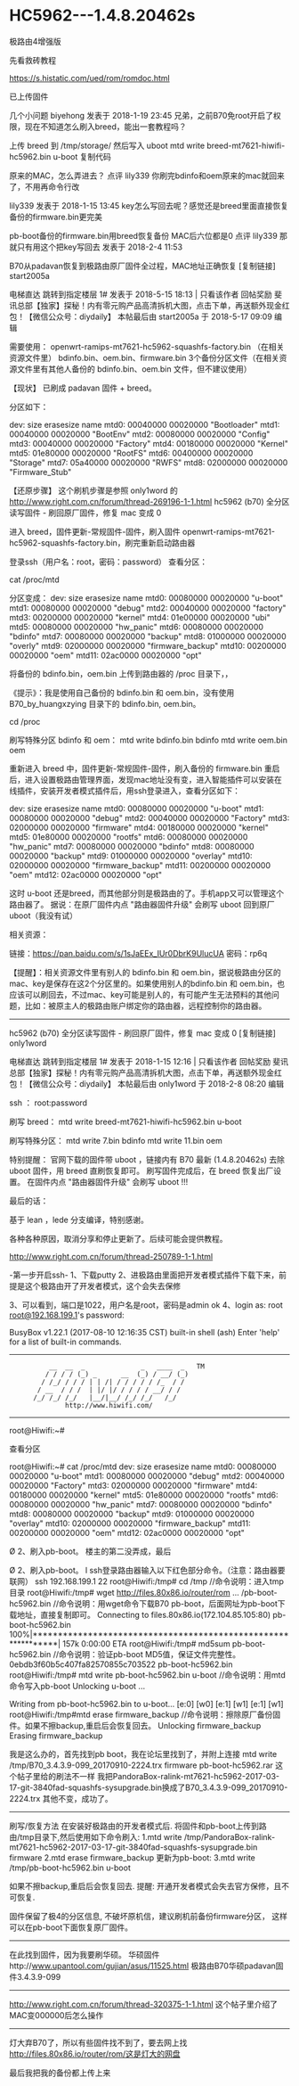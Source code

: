 # HC5962---1.4.8.20462s
极路由4增强版

先看救砖教程

https://s.histatic.com/ued/rom/romdoc.html

已上传固件



几个小问题
biyehong 发表于 2018-1-19 23:45
兄弟，之前B70免root开启了权限，现在不知道怎么刷入breed，能出一套教程吗？

上传 breed 到 /tmp/storage/ 然后写入 uboot
mtd write breed-mt7621-hiwifi-hc5962.bin u-boot
复制代码





原来的MAC，怎么弄进去？
点评
 lily339
你刷完bdinfo和oem原来的mac就回来了，不用再命令行改




lily339 发表于 2018-1-15 13:45
key怎么写回去呢？感觉还是breed里面直接恢复备份的firmware.bin更完美

pb-boot备份的firmware.bin用breed恢复备份 MAC后六位都是0
点评
 lily339
那就只有用这个把key写回去  发表于 2018-2-4 11:53






B70从padavan恢复到极路由原厂固件全过程，MAC地址正确恢复 [复制链接]
start2005a

电梯直达
跳转到指定楼层 1#
 发表于 2018-5-15 18:13 | 只看该作者 回帖奖励
斐讯总部【独家】探秘！内有零元购产品高清拆机大图，点击下单，再送额外现金红包！【微信公众号：diydaily】
本帖最后由 start2005a 于 2018-5-17 09:09 编辑


需要使用：
openwrt-ramips-mt7621-hc5962-squashfs-factory.bin （在相关资源文件里）
bdinfo.bin、oem.bin、firmware.bin 3个备份分区文件（在相关资源文件里有其他人备份的 bdinfo.bin、oem.bin 文件，但不建议使用）


【现状】
已刷成 padavan 固件 + breed。

分区如下：

dev:    size   erasesize  name
mtd0: 00040000 00020000 "Bootloader"
mtd1: 00040000 00020000 "BootEnv"
mtd2: 00080000 00020000 "Config"
mtd3: 00040000 00020000 "Factory"
mtd4: 00180000 00020000 "Kernel"
mtd5: 01e80000 00020000 "RootFS"
mtd6: 00400000 00020000 "Storage"
mtd7: 05a40000 00020000 "RWFS"
mtd8: 02000000 00020000 "Firmware_Stub"

【还原步骤】
这个刷机步骤是参照 only1word 的 http://www.right.com.cn/forum/thread-269196-1-1.html
hc5962 (b70) 全分区读写固件 - 刷回原厂固件，修复 mac 变成 0

进入 breed，固件更新-常规固件-固件，刷入固件 openwrt-ramips-mt7621-hc5962-squashfs-factory.bin，刷完重新启动路由器

登录ssh（用户名：root，密码：password）
查看分区：

cat /proc/mtd

分区变成：
dev:    size   erasesize  name
mtd0: 00080000 00020000 "u-boot"
mtd1: 00080000 00020000 "debug"
mtd2: 00040000 00020000 "factory"
mtd3: 00200000 00020000 "kernel"
mtd4: 01e00000 00020000 "ubi"
mtd5: 00080000 00020000 "hw_panic"
mtd6: 00080000 00020000 "bdinfo"
mtd7: 00080000 00020000 "backup"
mtd8: 01000000 00020000 "overly"
mtd9: 02000000 00020000 "firmware_backup"
mtd10: 00200000 00020000 "oem"
mtd11: 02ac0000 00020000 "opt"

将备份的 bdinfo.bin，oem.bin 上传到路由器的 /proc 目录下，，

《提示》：我是使用自己备份的 bdinfo.bin 和 oem.bin，没有使用 B70_by_huangxzying 目录下的 bdinfo.bin, oem.bin。

cd /proc

刷写特殊分区 bdinfo 和 oem：
mtd write bdinfo.bin bdinfo
mtd write oem.bin oem

重新进入 breed 中，固件更新-常规固件-固件，刷入备份的 firmware.bin
重启后，进入设置极路由管理界面，发现mac地址没有变，进入智能插件可以安装在线插件，安装开发者模式插件后，用ssh登录进入，查看分区如下：

dev:    size   erasesize  name
mtd0: 00080000 00020000 "u-boot"
mtd1: 00080000 00020000 "debug"
mtd2: 00040000 00020000 "Factory"
mtd3: 02000000 00020000 "firmware"
mtd4: 00180000 00020000 "kernel"
mtd5: 01e80000 00020000 "rootfs"
mtd6: 00080000 00020000 "hw_panic"
mtd7: 00080000 00020000 "bdinfo"
mtd8: 00080000 00020000 "backup"
mtd9: 01000000 00020000 "overlay"
mtd10: 02000000 00020000 "firmware_backup"
mtd11: 00200000 00020000 "oem"
mtd12: 02ac0000 00020000 "opt"

这时 u-boot 还是breed，而其他部分则是极路由的了。手机app又可以管理这个路由器了。
据说：在原厂固件内点 "路由器固件升级" 会刷写 uboot 回到原厂uboot（我没有试）

相关资源：

链接：https://pan.baidu.com/s/1sJaEEx_IUr0DbrK9UlucUA 密码：rp6q

【提醒】：相关资源文件里有别人的 bdinfo.bin 和 oem.bin，据说极路由分区的mac、key是保存在这2个分区里的。如果使用别人的bdinfo.bin 和 oem.bin，也应该可以刷回去，不过mac、key可能是别人的，有可能产生无法预料的其他问题，比如：被原主人的极路由账户绑定你的路由器，远程控制你的路由器。




*******************************************

hc5962 (b70) 全分区读写固件 - 刷回原厂固件，修复 mac 变成 0     [复制链接]
only1word

电梯直达
跳转到指定楼层 1#
 发表于 2018-1-15 12:16 | 只看该作者 回帖奖励
斐讯总部【独家】探秘！内有零元购产品高清拆机大图，点击下单，再送额外现金红包！【微信公众号：diydaily】
本帖最后由 only1word 于 2018-2-8 08:20 编辑


ssh ：
root:password

刷写 breed：
mtd write breed-mt7621-hiwifi-hc5962.bin u-boot

刷写特殊分区：
mtd write 7.bin bdinfo
mtd write 11.bin oem

特别提醒：
官网下载的固件带 uboot ，链接内有 B70 最新 (1.4.8.20462s) 去除 uboot 固件，用 breed 直刷恢复即可。
刷写固件完成后，在 breed 恢复出厂设置。
在固件内点 "路由器固件升级" 会刷写 uboot !!!

最后的话：


基于 lean ，lede 分支编译，特别感谢。

各种各种原因，取消分享和停止更新了。后续可能会提供教程。

http://www.right.com.cn/forum/thread-250789-1-1.html


-第一步开启ssh-
1、下载putty
2、进极路由里面把开发者模式插件下载下来，前提是这个极路由开了开发者模式，这个会失去保修


3、可以看到，端口是1022，用户名是root，密码是admin
ok
4、login as: root
root@192.168.199.1's password:


BusyBox v1.22.1 (2017-08-10 12:16:35 CST) built-in shell (ash)
Enter 'help' for a list of built-in commands.

***********************************************************
              __  __  _              _   ____  _   TM
             / / / / (_) _      __  (_) / __/ (_)
            / /_/ / / / | | /| / / / / / /_  / /
           / __  / / /  | |/ |/ / / / / __/ / /
          /_/ /_/ /_/   |__/|__/ /_/ /_/   /_/
                  http://www.hiwifi.com/
***********************************************************
root@Hiwifi:~#

查看分区

root@Hiwifi:~# cat /proc/mtd
dev:    size   erasesize  name
mtd0: 00080000 00020000 "u-boot"
mtd1: 00080000 00020000 "debug"
mtd2: 00040000 00020000 "Factory"
mtd3: 02000000 00020000 "firmware"
mtd4: 00180000 00020000 "kernel"
mtd5: 01e80000 00020000 "rootfs"
mtd6: 00080000 00020000 "hw_panic"
mtd7: 00080000 00020000 "bdinfo"
mtd8: 00080000 00020000 "backup"
mtd9: 01000000 00020000 "overlay"
mtd10: 02000000 00020000 "firmware_backup"
mtd11: 00200000 00020000 "oem"
mtd12: 02ac0000 00020000 "opt"



Ø  2、刷入pb-boot。
楼主的第二没弄成，最后

>>
Ø  2、刷入pb-boot。
l ssh登录路由器输入以下红色部分命令。（注意：路由器要联网）
ssh 192.168.199.1 22
root@Hiwifi:/tmp# cd /tmp   //命令说明：进入tmp目录
root@Hiwifi:/tmp# wget http://files.80x86.io/router/rom ... /pb-boot-hc5962.bin //命令说明：用wget命令下载B70 pb-boot，后面网址为pb-boot下载地址，直接复制即可。
Connecting to files.80x86.io(172.104.85.105:80)
pb-boot-hc5962.bin   100%|**************************************************************|   157k 0:00:00 ETA
root@Hiwifi:/tmp# md5sum pb-boot-hc5962.bin   //命令说明：验证pb-boot MD5值，保证文件完整性。
0ebdb3f60b5c407fa82570855c703522  pb-boot-hc5962.bin
root@Hiwifi:/tmp# mtd write pb-boot-hc5962.bin u-boot  //命令说明：用mtd命令写入pb-boot
Unlocking u-boot ...

Writing from pb-boot-hc5962.bin to u-boot...
[e:0] [w0]
[e:1] [w1]
[e:1] [w1]                                                                                                  
root@Hiwifi:/tmp#mtd erase firmware_backup   //命令说明：擦除原厂备份固件。如果不擦backup,重启后会恢复回去。
Unlocking firmware_backup
Erasing firmware_backup

我是这么办的，首先找到pb boot，我在论坛里找到了，并附上连接
mtd write /tmp/B70_3.4.3.9-099_20170910-2224.trx firmware
pb-boot-hc5962.rar
这个帖子里给的刷法不一样
我把PandoraBox-ralink-mt7621-hc5962-2017-03-17-git-3840fad-squashfs-sysupgrade.bin换成了B70_3.4.3.9-099_20170910-2224.trx
其他不变，成功了。
>>
***************
刷写/恢复方法
在安装好极路由的开发者模式后. 将固件和pb-boot上传到路由/tmp目录下,然后使用如下命令刷入:
1.mtd write /tmp/PandoraBox-ralink-mt7621-hc5962-2017-03-17-git-3840fad-squashfs-sysupgrade.bin firmware
2.mtd erase firmware_backup
更新为pb-boot:
3.mtd write /tmp/pb-boot-hc5962.bin u-boot

如果不擦backup,重启后会恢复回去. 
提醒: 开通开发者模式会失去官方保修，且不可恢复.

固件保留了极4的分区信息, 不破坏原机信，建议刷机前备份firmware分区，
这样可以在pb-boot下面恢复原厂固件。
****************************
在此找到固件，因为我要刷华硕。
华硕固件http://www.upantool.com/gujian/asus/11525.html
极路由B70华硕padavan固件3.4.3.9-099


*****************
http://www.right.com.cn/forum/thread-320375-1-1.html
这个帖子里介绍了MAC变000000后怎么操作

*******************
灯大弃B70了，所以有些固件找不到了，要去网上找
http://files.80x86.io/router/rom/这是灯大的网盘

最后我把我的备份都上传上来


